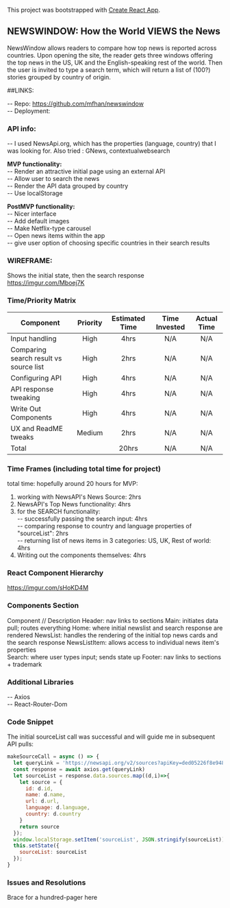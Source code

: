 This project was bootstrapped with [Create React App](https://github.com/facebook/create-react-app).

## NEWSWINDOW: How the World VIEWS the News

NewsWindow allows readers to compare how top news is reported across countries. Upon opening the site, the reader gets three windows offering the top news in the US, UK and the English-speaking rest of the world.
Then the user is invited to type a search term, which will return a list of (100?) stories grouped by country of origin.

##LINKS:

-- Repo: https://github.com/mfhan/newswindow  
-- Deployment:


### API info:
-- I used NewsApi.org, which has the properties (language, country) that I was looking for.
Also tried : GNews, contextualwebsearch

**MVP functionality:**  
-- Render an attractive initial page using an external API  
-- Allow user to search the news  
-- Render the API data grouped by country  
-- Use localStorage

**PostMVP functionality:**   
-- Nicer interface  
-- Add default images  
-- Make Netflix-type carousel  
-- Open news items within the app   
-- give user option of choosing specific countries in their search results


### WIREFRAME:
Shows the initial state, then the search response
https://imgur.com/Mboej7K


### Time/Priority Matrix

| Component | Priority | Estimated Time | Time Invested | Actual Time |
| --- | :---: |  :---: | :---: | :---: |
| Input handling | High | 4hrs| N/A | N/A |
| Comparing search result vs source list | High | 2hrs| N/A | N/A |
| Configuring API | High | 4hrs| N/A | N/A |
| API response tweaking | High | 4hrs| N/A | N/A |
| Write Out Components | High | 4hrs| N/A | N/A |
| UX and ReadME tweaks| Medium | 2hrs| N/A | N/A |
| Total |  | 20hrs| N/A | N/A |



### Time Frames (including total time for project)
total time: hopefully around 20 hours
for MVP:   
1. working with NewsAPI's News Source: 2hrs  
2. NewsAPI's Top News functionality: 4hrs  
3. for the SEARCH functionality:  
  -- successfully passing the search input: 4hrs  
  -- comparing response to country and language properties of "sourceList": 2hrs  
  -- returning list of news items in 3 categories: US, UK, Rest of world: 4hrs   
4. Writing out the components themselves: 4hrs


### React Component Hierarchy
https://imgur.com/sHoKD4M

### Components Section
Component	    //  Description
Header: nav links to sections
Main: initiates data pull; routes everything
Home: where initial newslist and search response are rendered
NewsList: handles the rendering of the initial top news cards and the search response
NewsListItem: allows access to individual news item's properties  
Search: where user types input; sends state up
Footer: nav links to sections + trademark

### Additional Libraries
-- Axios  
-- React-Router-Dom


### Code Snippet

The initial sourceList call was successful and will guide me in subsequent API pulls:

```js
makeSourceCall = async () => {
  let queryLink = 'https://newsapi.org/v2/sources?apiKey=ded05226f8e9489888443d1b682e93c6'
  const response = await axios.get(queryLink)
  let sourceList = response.data.sources.map((d,i)=>{
    let source = {
      id: d.id,
      name: d.name,
      url: d.url,
      language: d.language,
      country: d.country
    }
    return source
  });
  window.localStorage.setItem('sourceList', JSON.stringify(sourceList))
  this.setState({
    sourceList: sourceList
  });
}
```

### Issues and Resolutions

Brace for a hundred-pager here
